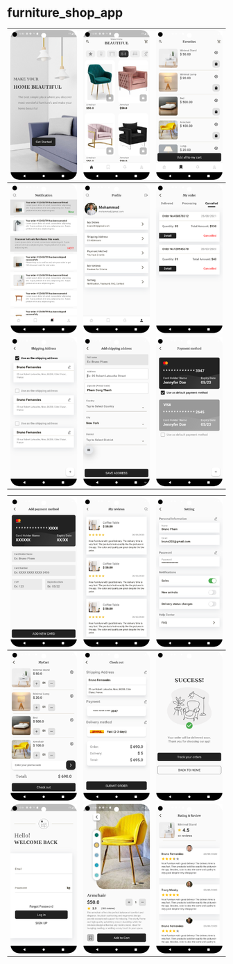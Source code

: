 # furniture_shop_app


| ![Onboarding Page](https://github.com/ParimSsme/furniture_shop_app/blob/main/readme_images/onboarding.png) | ![Home Page](https://github.com/ParimSsme/furniture_shop_app/blob/main/readme_images/home.png) | ![Favourites Page](https://github.com/ParimSsme/furniture_shop_app/blob/main/readme_images/favourites.png) |
|--------------------------------------------|--------------------------------------------|--------------------------------------------|
| ![Notifications Page](https://github.com/ParimSsme/furniture_shop_app/blob/main/readme_images/notifications.png) | ![Profile Page](https://github.com/ParimSsme/furniture_shop_app/blob/main/readme_images/profile.png) | ![My Orders Page](https://github.com/ParimSsme/furniture_shop_app/blob/main/readme_images/my_orders.png) |
| ![Shipping Address Page](https://github.com/ParimSsme/furniture_shop_app/blob/main/readme_images/shipping_addresses.png) | ![Add Shipping Address Page](https://github.com/ParimSsme/furniture_shop_app/blob/main/readme_images/add_shipping_address.png) | ![Payment Method Page](https://github.com/ParimSsme/furniture_shop_app/blob/main/readme_images/payment_method.png) |


| ![Add Payment Method Page](https://github.com/ParimSsme/furniture_shop_app/blob/main/readme_images/add_payment_method.png) | ![My Reviews Page](https://github.com/ParimSsme/furniture_shop_app/blob/main/readme_images/my_reviews.png) | ![Settings Page](https://github.com/ParimSsme/furniture_shop_app/blob/main/readme_images/settings.png) |
|--------------------------------------------|--------------------------------------------|--------------------------------------------|
| ![My Cart Page](https://github.com/ParimSsme/furniture_shop_app/blob/main/readme_images/my_cart.png) | ![Check Out Page](https://github.com/ParimSsme/furniture_shop_app/blob/main/readme_images/check_out.png) | ![Congrats Page](https://github.com/ParimSsme/furniture_shop_app/blob/main/readme_images/congrats.png) |
| ![Log in](https://github.com/ParimSsme/furniture_shop_app/blob/main/readme_images/login.png) | ![Product Detail Page](https://github.com/ParimSsme/furniture_shop_app/blob/main/readme_images/product_detail.png) | ![Product Review Page](https://github.com/ParimSsme/furniture_shop_app/blob/main/readme_images/product_review.png) |

